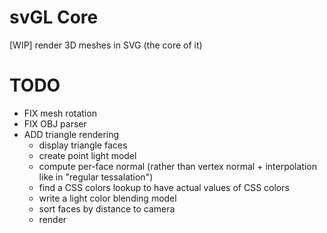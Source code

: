 # svGL Core
[WIP] render 3D meshes in SVG (the core of it)

# TODO
- FIX mesh rotation
- FIX OBJ parser
- ADD triangle rendering
  - display triangle faces
  - create point light model
  - compute per-face normal (rather than vertex normal + interpolation like in "regular tessalation")
  - find a CSS colors lookup to have actual values of CSS colors
  - write a light color blending model
  - sort faces by distance to camera
  - render